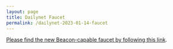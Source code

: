 ```yaml
---
layout: page
title: Dailynet Faucet
permalink: /dailynet-2023-01-14-faucet
---
```


[Please find the new Beacon-capable faucet by following this link](https://faucet.dailynet-2023-01-14.teztnets.xyz).
